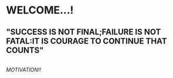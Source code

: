 #  <h1> WELCOME...!
##  <h2> "SUCCESS IS NOT FINAL;FAILURE IS NOT FATAL:IT IS COURAGE TO CONTINUE THAT COUNTS"
######  <h6> MOTIVATION!!

